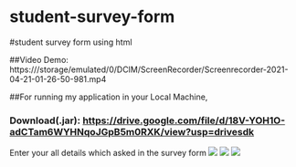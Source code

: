 # student-survey-form
#student survey form using html


##Video Demo: https:///storage/emulated/0/DCIM/ScreenRecorder/Screenrecorder-2021-04-21-01-26-50-981.mp4


##For running my application in your Local Machine,


### Download(.jar): https://drive.google.com/file/d/18V-YOH1O-adCTam6WYHNqoJGpB5m0RXK/view?usp=drivesdk

Enter your all details which asked in the survey form
<img src="/storage/emulated/0/DCIM/Screenshots/Screenshot_2021-04-21-01-12-43-460_com.android.htmlviewer.jpg">
<img src="/storage/emulated/0/DCIM/Screenshots/Screenshot_2021-04-21-01-12-51-363_com.android.htmlviewer.jpg">
<img src="/storage/emulated/0/DCIM/Screenshots/Screenshot_2021-04-21-01-12-57-538_com.android.htmlviewer.jpg">
